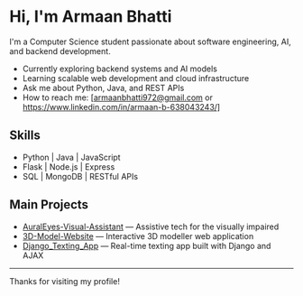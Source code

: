 # Hi, I'm Armaan Bhatti

I'm a Computer Science student passionate about software engineering, AI, and backend development.

- Currently exploring backend systems and AI models  
- Learning scalable web development and cloud infrastructure  
- Ask me about Python, Java, and REST APIs  
- How to reach me: [armaanbhatti972@gmail.com or https://www.linkedin.com/in/armaan-b-638043243/]

## Skills

- Python | Java | JavaScript  
- Flask | Node.js | Express  
- SQL | MongoDB | RESTful APIs  

## Main Projects

- [AuralEyes-Visual-Assistant](https://github.com/ABhatti167/AuralEyes-Visual-Assistant) — Assistive tech for the visually impaired  
- [3D-Model-Website](https://github.com/Anshuman-Dhillon/3D-Model-Website) — Interactive 3D modeller web application  
- [Django_Texting_App](https://github.com/ABhatti167/Django_Texting_App) — Real-time texting app built with Django and AJAX  

---

Thanks for visiting my profile!
